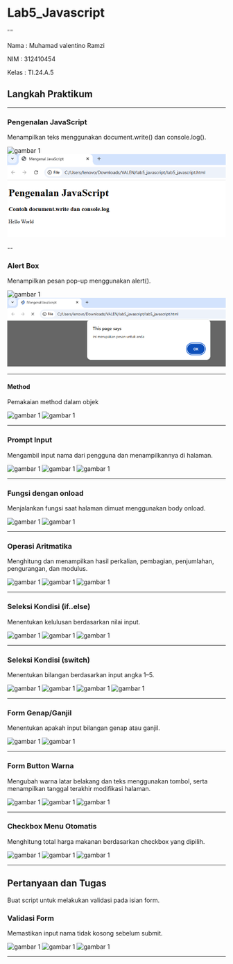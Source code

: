 # Lab5_Javascript
'''
<P>Nama  : Muhamad valentino Ramzi</P>
<p>NIM   : 312410454</p>
<p>Kelas : TI.24.A.5</p>

## Langkah Praktikum

---

### Pengenalan JavaScript  
Menampilkan teks menggunakan document.write() dan console.log().

![gambar 1](img/code1.png)
![gambar 1](11.png)

--

### Alert Box  
Menampilkan pesan pop-up menggunakan alert(). 

![gambar 1](img/code2.png)
![gambar 1](12.png)

---

#### Method
Pemakaian method dalam objek

![gambar 1](img/code3.png)
![gambar 1](l3.png)

---

### Prompt Input  
Mengambil input nama dari pengguna dan menampilkannya di halaman.

![gambar 1](img/code4.png)
![gambar 1](l4.png)
![gambar 1](l4.png)

---

### Fungsi dengan onload  
Menjalankan fungsi saat halaman dimuat menggunakan body onload.

![gambar 1](img/code5.png)
![gambar 1](img/hasil5.png)

---

### Operasi Aritmatika  
Menghitung dan menampilkan hasil perkalian, pembagian, penjumlahan, pengurangan, dan modulus.

![gambar 1](img/code6.png)
![gambar 1](img/hasil6.png)
![gambar 1](img/hasil6_1.png)

---

### Seleksi Kondisi (if..else)  
Menentukan kelulusan berdasarkan nilai input.  

![gambar 1](img/code7.png)
![gambar 1](img/hasil7.png)
![gambar 1](img/hasil7_1.png)

---

### Seleksi Kondisi (switch)  
Menentukan bilangan berdasarkan input angka 1–5. 

![gambar 1](img/code8.png)
![gambar 1](img/hasil8.png)
![gambar 1](img/hasil8_1.png)
![gambar 1](img/hasil8_2.png)

---

### Form Genap/Ganjil  
Menentukan apakah input bilangan genap atau ganjil.  

![gambar 1](img/code9.png)
![gambar 1](img/hasil9.png)

---

### Form Button Warna  
Mengubah warna latar belakang dan teks menggunakan tombol, serta menampilkan tanggal terakhir modifikasi halaman.

![gambar 1](img/code10.png)
![gambar 1](img/hasil10.png)
![gambar 1](img/hasil10_1.png)

---

### Checkbox Menu Otomatis  
Menghitung total harga makanan berdasarkan checkbox yang dipilih.  

![gambar 1](img/code11.png)
![gambar 1](img/hasil11.png)
![gambar 1](img/hasil11_1.png)

---

## Pertanyaan dan Tugas
Buat script untuk melakukan validasi pada isian form.

### Validasi Form  
Memastikan input nama tidak kosong sebelum submit.  

![gambar 1](img/code12.png)
![gambar 1](img/hasil12.png)
![gambar 1](img/hasil12_1.png)

---
